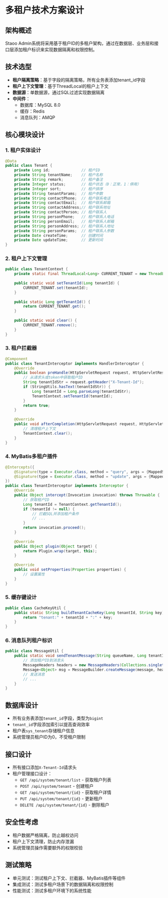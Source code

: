 # 多租户技术方案设计

## 架构概述
Staoo Admin系统将采用基于租户ID的多租户架构，通过在数据层、业务层和接口层添加租户标识来实现数据隔离和权限控制。

## 技术选型
- **租户隔离策略**：基于字段的隔离策略，所有业务表添加tenant_id字段
- **租户上下文管理**：基于ThreadLocal的租户上下文
- **数据源**：单数据源，通过SQL过滤实现数据隔离
- **中间件**：
  - 数据库：MySQL 8.0
  - 缓存：Redis
  - 消息队列：AMQP

## 核心模块设计

### 1. 租户实体设计
```java
@Data
public class Tenant {
    private Long id;              // 租户ID
    private String tenantName;    // 租户名称
    private String remark;        // 租户备注
    private Integer status;       // 租户状态（0：正常，1：停用）
    private Integer sort;         // 租户排序
    private String tenantParams;  // 租户参数
    private String contactPhone;  // 租户联系电话
    private String contactEmail;  // 租户联系邮箱
    private String contactAddress;// 租户联系地址
    private String contactPerson; // 租户联系人
    private String personPhone;   // 租户联系人电话
    private String personEmail;   // 租户联系人邮箱
    private String personAddress; // 租户联系人地址
    private String personParams;  // 租户联系人参数
    private Date createTime;      // 创建时间
    private Date updateTime;      // 更新时间
}
```

### 2. 租户上下文管理
```java
public class TenantContext {
    private static final ThreadLocal<Long> CURRENT_TENANT = new ThreadLocal<>();
    
    public static void setTenantId(Long tenantId) {
        CURRENT_TENANT.set(tenantId);
    }
    
    public static Long getTenantId() {
        return CURRENT_TENANT.get();
    }
    
    public static void clear() {
        CURRENT_TENANT.remove();
    }
}
```

### 3. 租户拦截器
```java
@Component
public class TenantInterceptor implements HandlerInterceptor {
    @Override
    public boolean preHandle(HttpServletRequest request, HttpServletResponse response, Object handler) throws Exception {
        // 从请求头或token中获取租户ID
        String tenantIdStr = request.getHeader("X-Tenant-Id");
        if (StringUtils.hasText(tenantIdStr)) {
            Long tenantId = Long.parseLong(tenantIdStr);
            TenantContext.setTenantId(tenantId);
        }
        return true;
    }
    
    @Override
    public void afterCompletion(HttpServletRequest request, HttpServletResponse response, Object handler, Exception ex) throws Exception {
        // 清理租户上下文
        TenantContext.clear();
    }
}
```

### 4. MyBatis多租户插件
```java
@Intercepts({
    @Signature(type = Executor.class, method = "query", args = {MappedStatement.class, Object.class, RowBounds.class, ResultHandler.class}),
    @Signature(type = Executor.class, method = "update", args = {MappedStatement.class, Object.class})
})
public class TenantInterceptor implements Interceptor {
    @Override
    public Object intercept(Invocation invocation) throws Throwable {
        // 获取租户ID
        Long tenantId = TenantContext.getTenantId();
        if (tenantId != null) {
            // 拦截SQL并添加租户条件
            // ...
        }
        return invocation.proceed();
    }
    
    @Override
    public Object plugin(Object target) {
        return Plugin.wrap(target, this);
    }
    
    @Override
    public void setProperties(Properties properties) {
        // 设置属性
    }
}
```

### 5. 缓存键设计
```java
public class CacheKeyUtil {
    public static String buildTenantCacheKey(Long tenantId, String key) {
        return "tenant:" + tenantId + ":" + key;
    }
}
```

### 6. 消息队列租户标识
```java
public class MessageUtil {
    public static void sendTenantMessage(String queueName, Long tenantId, Object message) {
        // 添加租户ID到消息头
        MessageHeaders headers = new MessageHeaders(Collections.singletonMap("tenantId", tenantId));
        Message<Object> msg = MessageBuilder.createMessage(message, headers);
        // 发送消息
        // ...
    }
}
```

## 数据库设计
- 所有业务表添加`tenant_id`字段，类型为`bigint`
- `tenant_id`字段添加索引以提高查询效率
- 租户表`sys_tenant`存储租户信息
- 系统管理员租户ID为0，不受租户限制

## 接口设计
- 所有接口添加`X-Tenant-Id`请求头
- 租户管理接口设计：
  - `GET /api/system/tenant/list` - 获取租户列表
  - `POST /api/system/tenant` - 创建租户
  - `GET /api/system/tenant/{id}` - 获取租户详情
  - `PUT /api/system/tenant/{id}` - 更新租户
  - `DELETE /api/system/tenant/{id}` - 删除租户

## 安全性考虑
- 租户数据严格隔离，防止越权访问
- 租户上下文清理，防止内存泄漏
- 系统管理员操作需要额外的权限校验

## 测试策略
- 单元测试：测试租户上下文、拦截器、MyBatis插件等组件
- 集成测试：测试多租户场景下的数据隔离和权限控制
- 性能测试：测试多租户环境下的系统性能
